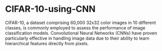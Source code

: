 # CIFAR-10-using-CNN
CIFAR-10, a dataset comprising 60,000 32x32 color images in 10 different classes, is commonly employed to assess the performance of image classification models. Convolutional Neural Networks (CNNs) have proven particularly effective in handling image data due to their ability to learn hierarchical features directly from pixels. 
